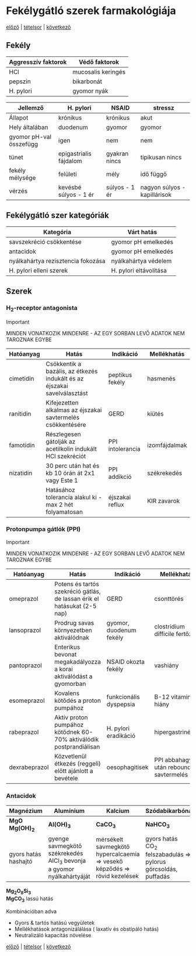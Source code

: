# Fekélygátló szerek farmakológiája

[előző](link) | [tételsor](0.%20Hattan%20ea%20kidolgozás%20-%20Németh%20Boldizsár.md) | [következő](link)

## Fekély

Aggresszív faktorok | Védő faktorok
--- | ---
HCl | mucosalis keringés
pepszin | bikarbonát
H. pylori | gyomor nyák

Jellemző | H. pylori | NSAID | stressz
--- | --- | --- | ---
Állapot | krónikus | krónikus | akut
Hely általában | duodenum | gyomor | gyomor
gyomor pH-val összefügg | igen | nem | nem
tünet | epigastrialis fájdalom | gyakran nincs | tipikusan nincs
fekély mélysége | felületi | mély | idő függő
vérzés | kevésbé súlyos - 1 ér | súlyos - 1 ér | nagyon súlyos - kapillárisok

## Fekélygátló szer kategóriák

Kategória | Várt hatás
--- | ---
savszekréció csökkentése | gyomor pH emelkedés
antacidok | gyomor pH emelkedés
nyálkahártya rezisztencia fokozása | nyálkahártya védelem
H. pylori elleni szerek | H. pylori eltávolítása

## Szerek

### H<sub>2</sub>-receptor antagonista

> [!IMPORTANT]
> MINDEN VONATKOZIK MINDENRE - AZ EGY SORBAN LEVŐ ADATOK NEM TAROZNAK EGYBE

Hatóanyag | Hatás | Indikáció | Mellékhatás
--- | --- | --- | ---
cimetidin | Csökkentik a bazális, az étkezés indukált és az éjszakai savelválasztást | peptikus fekély | hasmenés
ranitidin | Kifejezetten alkalmas az éjszakai savtermelés csökkentésére | GERD | kiütés
famotidin | Részlegesen gátolják az acetilkolin indukált HCl szekréciót | PPI intolerancia | izomfájdalmak
nizatidin | 30 perc után hat és kb 10 órán át 2x1 vagy Este 1 | PPI addikció | székrekedés
| | Hatásához tolerancia alakul ki - max 2 hét folyamatosan | éjszakai reflux | KIR zavarok

### Protonpumpa gátlók (PPI)

> [!IMPORTANT]
> MINDEN VONATKOZIK MINDENRE - AZ EGY SORBAN LEVŐ ADATOK NEM TAROZNAK EGYBE

Hatóanyag | Hatás | Indikáció | Mellékhatás
--- | --- | --- | ---
omeprazol | Potens és tartós szekréció gátlás, de lassan érik el hatásukat (2-5 nap) | GERD | csonttörés
lansoprazol | Prodrug savas környezetben aktiválódnak | gyomor, duodenum fekély | clostridium difficile fertőzés
pantoprazol | Enterikus bevonat megakadályozza a korai aktiválódást a gyomorban | NSAID okozta fekély | vashiány
esomeprazol | Kovalens kötődés a proton pumpához | funkcionális dyspepsia | B-12 vitamin hiány
rabeprazol | Aktív proton pumpához kötődnek 60-70% aktiválódik postprandiálisan | H. pylori eradikáció | hipergastrinémia
dexrabeprazol | Közvetlenül étkezés (reggeli) előtt ajánlott a bevétele | oesophagitisek | PPI abbahagyás után rebound savtermelés

### Antacidok

Magnézium | Alumínium | Kalcium | Szódabikarbóna
--- | --- | --- | ---
<b>MgO<br>Mg(OH)<sub>2</sub></b> | <b>Al(OH)<sub>3</sub></b> | <b>CaCO<sub>3</sub></b> | <b>NaHCO<sub>3</sub></b>
gyors hatás<br>hashajtó | gyenge savmegkötő<br>székrekedés<br>AlCl<sub>3</sub> bevonja a gyomor nyálkahártyáját | mérsékelt savmegkötő<br>hypercalcaemia ⇒ vesekő képződés ⇒ rövid kezelések | gyors hatás<br>CO<sub>2</sub> felszabadulás ⇒ pylorus görcsoldás, puffadás
<b>Mg<sub>2</sub>O<sub>8</sub>Si<sub>3</sub><br>MgCO<sub>3</sub></b>
lassú hatás

Kombinációban adva

- Gyors & tartós hatású vegyületek
- Mellékhatások antagonizálálása ( laxatív és obstipáló hatás)
- Neutralizáló kapacitás növelése

[előző](link) | [tételsor](0.%20Hattan%20ea%20kidolgozás%20-%20Németh%20Boldizsár.md) | [következő](link)
